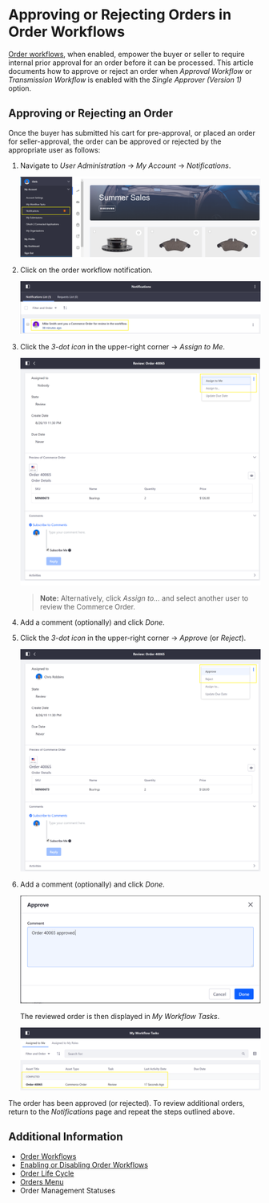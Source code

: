 # Approving or Rejecting Orders in Order Workflows

[Order workflows](../order-workflows/README.md), when enabled, empower the buyer or seller to require internal prior approval for an order before it can be processed. This article documents how to approve or reject an order when *Approval Workflow* or *Transmission Workflow* is enabled with the *Single Approver (Version 1)* option.

## Approving or Rejecting an Order

Once the buyer has submitted his cart for pre-approval, or placed an order for seller-approval, the order can be approved or rejected by the appropriate user as follows:

1. Navigate to *User Administration* → *My Account* → *Notifications*.

   ![Notifications](./images/01.png)

1. Click on the order workflow notification.

   ![Notifications List](./images/02.png)

1. Click the _3-dot icon_ in the upper-right corner → *Assign to Me*.

   ![Review](./images/03.png)

    > **Note:** Alternatively, click _Assign to..._ and select another user to review the Commerce Order.

1. Add a comment (optionally) and click *Done*.

1. Click the _3-dot icon_ in the upper-right corner → *Approve* (or *Reject*).

   ![Review Drop Down](./images/04.png)

1. Add a comment (optionally) and click *Done*.

   ![Adding a Comment](./images/05.png)

    The reviewed order is then displayed in _My Workflow Tasks_.

   ![Order Approved](./images/06.png)

The order has been approved (or rejected). To review additional orders, return to the *Notifications* page and repeat the steps outlined above.

## Additional Information

* [Order Workflows](../README.md)
* [Enabling or Disabling Order Workflows](../enabling-or-disabling-order-workflows/README.md)
* [Order Life Cycle](../../order-life-cycle/README.md)
* [Orders Menu](../../orders-menu/README.md)
* Order Management Statuses
